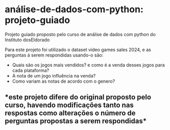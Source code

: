 # análise-de-dados-com-python: projeto-guiado
Projeto guiado proposto pelo curso de análise de dados com python do Instituto dosEldorado

Para este projeto foi utilizado o dataset video games sales 2024, e as perguntas á serem respondidas usando-o são:
<ul>
  <li>Quais são os jogos mais vendidos? e como é a venda desses jogos para cada plataforma?</li>
  <li>A nota de um jogo influência na venda?</li>
  <li>Como variam as notas de acordo com o genero?</li>
</ul>

<h2>*este projeto difere do original proposto pelo curso, havendo modificações tanto nas respostas como alterações o número de perguntas propostas a serem respondidas*</h2>
